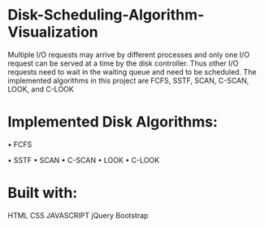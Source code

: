 # Disk-Scheduling-Algorithm-Visualization
Multiple I/O requests may arrive by different processes and only one I/O request can be served at a time by the disk controller. Thus other I/O requests need to wait in the waiting queue and need to be scheduled. The implemented algorithms in this project are FCFS, SSTF, SCAN, C-SCAN, LOOK, and C-LOOK
# Implemented Disk Algorithms:
•	FCFS

•	SSTF
•	SCAN
•	C-SCAN
•	LOOK
•	C-LOOK
# Built with:
HTML
CSS
JAVASCRIPT
jQuery
Bootstrap
